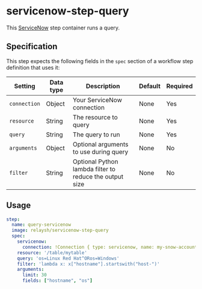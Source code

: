# servicenow-step-query

This [ServiceNow](https://servicenow.com) step container runs a query.

## Specification

This step expects the following fields in the `spec` section of a workflow step definition that uses it:

| Setting       | Data type | Description                                                                     				| Default | Required |
|---------------|-----------|-----------------------------------------------------------------------------------------------|---------|----------|
| `connection`  | Object    | Your ServiceNow connection                                               						| None    | Yes      |
| `resource`    | String   	| The resource to query                      													| None	  | Yes      |
| `query`   	| String    | The query to run 																				| None    | Yes      | 
| `arguments` 	| Object    | Optional arguments to use during query                   										| None    | No       |
| `filter` 		| String    | Optional Python lambda filter to reduce the output size										| None    | No       |

## Usage

```yaml
step:
  name: query-servicenow
  image: relaysh/servicenow-step-query
  spec:
    servicenow:
      connection: !Connection { type: servicenow, name: my-snow-account }
    resource: '/table/mytable'
    query: 'os=Linux Red Hat^ORos=Windows'
    filter: 'lambda x: x["hostname"].startswith("host-")'
    arguments:
      limit: 30
      fields: ["hostname", "os"]
```